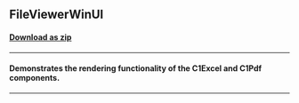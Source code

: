 ## FileViewerWinUI
#### [Download as zip](https://grapecity.github.io/DownGit/#/home?url=https://github.com/GrapeCity/ComponentOne-Service-Components-Samples/tree/master/Pdf/WinUI/FileViewerWinUI)
____
#### Demonstrates the rendering functionality of the C1Excel and C1Pdf components.
____
